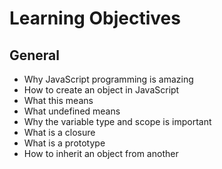 # Learning Objectives

## General

   - Why JavaScript programming is amazing
   - How to create an object in JavaScript
   - What this means
   - What undefined means
   - Why the variable type and scope is important
   - What is a closure
   - What is a prototype
   - How to inherit an object from another
